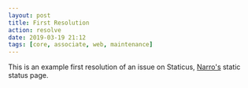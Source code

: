 ```yaml
---
layout: post
title: First Resolution
action: resolve
date: 2019-03-19 21:12
tags: [core, associate, web, maintenance]
---
```


This is an example first resolution of an issue on Staticus, [Narro's](//narro.co) static status page.

